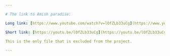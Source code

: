 ```yaml
---

# The link to Amish paradise:

Long link: [https://www.youtube.com/watch?v=lOfZLb33uCg](https://www.youtube.com/watch?v=lOfZLb33uCg)

Short link: [https://youtu.be/lOfZLb33uCg](https://youtu.be/lOfZLb33uCg)

This is the only file that is excluded from the project.

---
```

